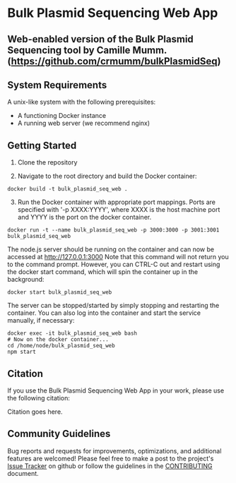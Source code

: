 # Bulk Plasmid Sequencing Web App
## Web-enabled version of the Bulk Plasmid Sequencing tool by Camille Mumm. (https://github.com/crmumm/bulkPlasmidSeq)

## System Requirements
A unix-like system with the following prerequisites:
* A functioning Docker instance
* A running web server (we recommend nginx)

## Getting Started

1. Clone the repository

2. Navigate to the root directory and build the Docker container:
```
docker build -t bulk_plasmid_seq_web .
```

3. Run the Docker container with appropriate port mappings. Ports are specified with '-p XXXX:YYYY', where XXXX is the host machine port and YYYY is the port on the docker container.
```
docker run -t --name bulk_plasmid_seq_web -p 3000:3000 -p 3001:3001 bulk_plasmid_seq_web
```
The node.js server should be running on the container and can now be accessed at http://127.0.0.1:3000
Note that this command will not return you to the command prompt. However, you can CTRL-C out and restart using the docker start command, which will spin the container up in the background:

```
docker start bulk_plasmid_seq_web
```

The server can be stopped/started by simply stopping and restarting the container. You can also log into the container and start the service manually, if necessary:
```
docker exec -it bulk_plasmid_seq_web bash
# Now on the docker container...
cd /home/node/bulk_plasmid_seq_web
npm start
```

## Citation

If you use the  Bulk Plasmid Sequencing Web App in your work, please use the following citation:

Citation goes here.

## Community Guidelines

Bug reports and requests for improvements, optimizations, and additional features are welcomed! Please feel free to make a post to the project's [Issue Tracker](https://github.com/Boyle-Lab/bulk_plasmid_seq_web/issues) on github or follow the guidelines in the [CONTRIBUTING](https://github.com/Boyle-Lab/bulk_plasmid_seq_web/CONTRIBUTING.md) document.